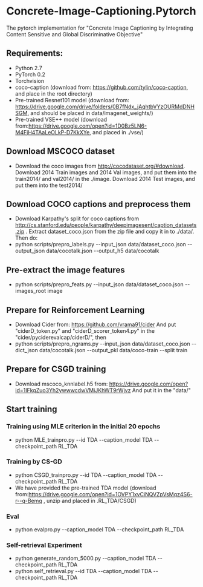 # Concrete-Image-Captioning.Pytorch
The pytorch implementation for "Concrete Image Captioning by Integrating Content Sensitive and Global Discriminative Objective"

## Requirements: ##
- Python 2.7
- PyTorch 0.2
- Torchvision
- coco-caption (download from: https://github.com/tylin/coco-caption, and place in the root directory)
- Pre-trained Resnet101 model (download from: https://drive.google.com/drive/folders/0B7fNdx_jAqhtbVYzOURMdDNHSGM, and should be placed in data/imagenet_weights/)
- Pre-trained VSE++ model (download from:https://drive.google.com/open?id=1D0Bz5LN6-M4FjH4TAaLeOLkP-D7KkXYe, and placed in ./vse/)

## Download MSCOCO dataset ##
- Download the coco images from http://cocodataset.org/#download. Download 2014 Train images and 2014 Val images, and put them into the train2014/ and val2014/ in the ./image.
Download 2014 Test images, and put them into the test2014/

## Download COCO captions and preprocess them ##
- Download Karpathy's split for coco captions from http://cs.stanford.edu/people/karpathy/deepimagesent/caption_datasets.zip .
Extract dataset_coco.json from the zip file and copy it in to ./data/. Then do:
- python scripts/prepro_labels.py --input_json data/dataset_coco.json --output_json data/cocotalk.json --output_h5 data/cocotalk

## Pre-extract the image features ##
- python scripts/prepro_feats.py --input_json data/dataset_coco.json --images_root image

## Prepare for Reinforcement Learning ##
- Download Cider from: https://github.com/vrama91/cider
And put "ciderD_token.py" and "ciderD_scorer_token4.py" in the "cider/pyciderevalcap/ciderD/", then
- python scripts/prepro_ngrams.py --input_json data/dataset_coco.json --dict_json data/cocotalk.json --output_pkl data/coco-train --split train

## Prepare for CSGD training ##
- Download mscoco_knnlabel.h5 from: https://drive.google.com/open?id=1IFkqZuo3Yh2ywwwcdwVMiJKhWT9rWjvz And put it in the "data/"

## Start training ##
### Training using MLE criterion in the initial 20 epochs ###
- python MLE_trainpro.py --id TDA --caption_model TDA --checkpoint_path RL_TDA

### Training by CS-GD ###
- python CSGD_trainpro.py --id TDA --caption_model TDA --checkpoint_path RL_TDA
- We have provided the pre-trained TDA model (download from:https://drive.google.com/open?id=1OVPY1xvCiNQVZpVsMqz4S6-r--q-Bemq , unzip and placed in .RL_TDA/CSGD)

### Eval ###
- python evalpro.py --caption_model TDA --checkpoint_path RL_TDA

### Self-retrieval Experiment ###
- python generate_random_5000.py  --caption_model TDA --checkpoint_path RL_TDA
- python self_retrieval.py --id TDA --caption_model TDA --checkpoint_path RL_TDA



